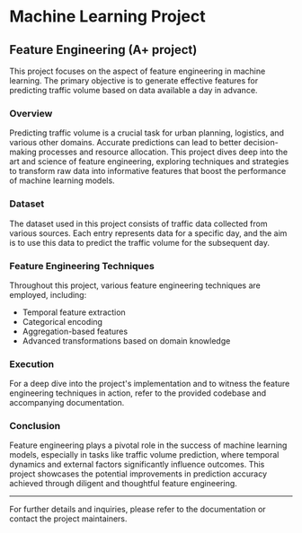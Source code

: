 # Machine Learning Project

## Feature Engineering (A+ project)

This project focuses on the aspect of feature engineering in machine learning. The primary objective is to generate effective features for predicting traffic volume based on data available a day in advance.

### Overview

Predicting traffic volume is a crucial task for urban planning, logistics, and various other domains. Accurate predictions can lead to better decision-making processes and resource allocation. This project dives deep into the art and science of feature engineering, exploring techniques and strategies to transform raw data into informative features that boost the performance of machine learning models.

### Dataset

The dataset used in this project consists of traffic data collected from various sources. Each entry represents data for a specific day, and the aim is to use this data to predict the traffic volume for the subsequent day.

### Feature Engineering Techniques

Throughout this project, various feature engineering techniques are employed, including:

- Temporal feature extraction
- Categorical encoding
- Aggregation-based features
- Advanced transformations based on domain knowledge

### Execution

For a deep dive into the project's implementation and to witness the feature engineering techniques in action, refer to the provided codebase and accompanying documentation.

### Conclusion

Feature engineering plays a pivotal role in the success of machine learning models, especially in tasks like traffic volume prediction, where temporal dynamics and external factors significantly influence outcomes. This project showcases the potential improvements in prediction accuracy achieved through diligent and thoughtful feature engineering.

---

For further details and inquiries, please refer to the documentation or contact the project maintainers.

